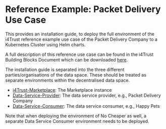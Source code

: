 # Reference Example: Packet Delivery Use Case

This provides an installation guide, 
to deploy the full environment of the i4Trust reference example use case of the Packet Delivery 
Company to a Kubernetes Cluster using Helm charts.

A full description of this reference use case can be found in the i4Trust Building Blocks 
Document which can be downloaded [here](https://github.com/i4Trust/building-blocks).

The installation guide is separated into the three different parties/organisations of the data space. These should be treated 
as separate environments within the decentralised data space.

* [i4Trust-Marketplace](./i4Trust-Marketplace): The Marketplace instance
* [Data-Service-Provider](./Data-Service-Provider): The data service provider, e.g., Packet Delivery Company
* [Data-Service-Consumer](./Data-Service-Consumer): The data service consumer, e.g., Happy Pets

Note that when deploying the environment of No Cheaper as well, a separate Data Service Consumer environment 
needs to be deployed.




